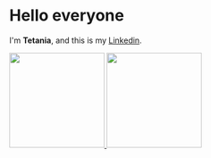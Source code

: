 # Hello everyone 

I'm **Tetania**, and this is my [Linkedin](https://www.linkedin.com/in/rizki-tetania-mahalang-65285512b/).

<p align="left">
<a href="https://github.com/tetaniarizki">
  <img height="170em" src="https://github-readme-stats-eight-theta.vercel.app/api?username=tetaniarizki&show_icons=true&theme=algolia&include_all_commits=true&count_private=true"/>
  <img height="170em" src="https://github-readme-stats-eight-theta.vercel.app/api/top-langs/?username=tetaniarizki&layout=compact&langs_count=8&theme=algolia"/>
</a>
</p>
